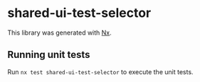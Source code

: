 # shared-ui-test-selector

This library was generated with [Nx](https://nx.dev).

## Running unit tests

Run `nx test shared-ui-test-selector` to execute the unit tests.
